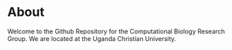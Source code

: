 # About
Welcome to the Github Repository for the Computational Biology Research Group. We are located at the Uganda Christian University.
